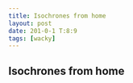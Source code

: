 ```yaml
---
title: Isochrones from home
layout: post
date: 201-0-1 T:8:9
tags: [wacky]
---
```

## Isochrones from home

